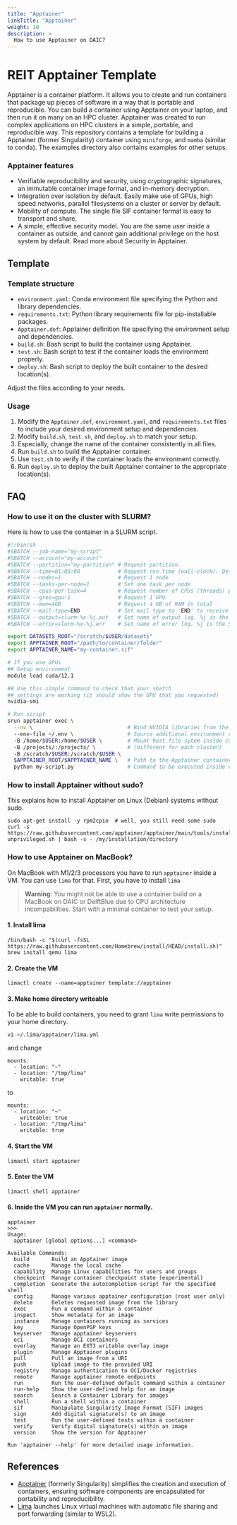 ```yaml
---
title: "Apptainer"
linkTitle: "Apptainer"
weight: 10
description: >
  How to use Apptainer on DAIC?
---
```


# REIT Apptainer Template
Apptainer is a container platform. It allows you to create and run containers that package up pieces of software in a way that is portable and reproducible. You can build a container using Apptainer on your laptop, and then run it on many on an HPC cluster. Apptainer was created to run complex applications on HPC clusters in a simple, portable, and reproducible way. This repository contains a template for building a Apptainer (former Singularity) container using `miniforge`, and `mamba` (similar to conda). The examples directory also contains examples for other setups.

### Apptainer features
- Verifiable reproducibility and security, using cryptographic signatures, an immutable container image format, and in-memory decryption.
- Integration over isolation by default. Easily make use of GPUs, high speed networks, parallel filesystems on a cluster or server by default.
- Mobility of compute. The single file SIF container format is easy to transport and share.
- A simple, effective security model. You are the same user inside a container as outside, and cannot gain additional privilege on the host system by default. Read more about Security in Apptainer.

## Template
### Template structure
- `environment.yaml`: Conda environment file specifying the Python and library dependencies.
- `requirements.txt`: Python library requirements file for pip-installable packages.
- `Apptainer.def`: Apptainer definition file specifying the environment setup and dependencies.
- `build.sh`: Bash script to build the container using Apptainer.
- `test.sh`: Bash script to test if the container loads the environment properly.
- `deploy.sh`: Bash script to deploy the built container to the desired location(s).

Adjust the files according to your needs.

### Usage
1. Modify the `Apptainer.def`, `environment.yaml`, and `requirements.txt` files to include your desired environment setup and dependencies.
2. Modify `build.sh`, `test.sh`, and `deploy.sh` to match your setup.
3. Especially, change the name of the container consistently in all files.
3. Run `build.sh` to build the Apptainer container.
3. Use `test.sh` to verify if the container loads the environment correctly.
4. Run `deploy.sh` to deploy the built Apptainer container to the appropriate location(s).

## FAQ

### How to use it on the cluster with SLURM?
Here is how to use the container in a SLURM script.

```bash
#!/bin/sh
#SBATCH --job-name="my-script"
#SBATCH --account="my-account"
#SBATCH --partition="my-partition" # Request partition.
#SBATCH --time=01:00:00            # Request run time (wall-clock). Default is 1 minute
#SBATCH --nodes=1.                 # Request 1 node
#SBATCH --tasks-per-node=1         # Set one task per node
#SBATCH --cpus-per-task=4          # Request number of CPUs (threads) per task.
#SBATCH --gres=gpu:1               # Request 1 GPU
#SBATCH --mem=4GB                  # Request 4 GB of RAM in total
#SBATCH --mail-type=END            # Set mail type to 'END' to receive a mail when the job finishes. 
#SBATCH --output=slurm-%x-%j.out   # Set name of output log. %j is the Slurm jobId
#SBATCH --error=slurm-%x-%j.err    # Set name of error log. %j is the Slurm jobId

export DATASETS_ROOT="/scratch/$USER/datasets"
export APPTAINER_ROOT="/path/to/container/folder"
export APPTAINER_NAME="my-container.sif"

# If you use GPUs
## Setup environment
module load cuda/12.1

## Use this simple command to check that your sbatch 
## settings are working (it should show the GPU that you requested)
nvidia-smi

# Run script
srun apptainer exec \
  --nv \                              # Bind NVIDIA libraries from the host
  --env-file ~/.env \                 # Source additional environment variables (optional)
  -B /home/$USER:/home/$USER \        # Mount host file-sytem inside container 
  -B /projects/:/projects/ \          # (different for each cluster)
  -B /scratch/$USER:/scratch/$USER \
  $APPTAINER_ROOT/$APPTAINER_NAME \   # Path to the Apptainer container to run
  python my-script.py                 # Command to be executed inside container
```

### How to install Apptainer without sudo?
This explains how to install Apptainer on Linux (Debian) systems without sudo.

    sudo apt-get install -y rpm2cpio  # well, you still need some sudo
    curl -s https://raw.githubusercontent.com/apptainer/apptainer/main/tools/install-unprivileged.sh | bash -s - /my/installation/directory

### How to use Apptainer on MacBook?
On MacBook with M1/2/3 processors you have to run `apptainer` inside a VM. You can use `lima` for that.
First, you have to install `lima`

> **Warning**: You might not be able to use a container build on a MacBook on DAIC or DelftBlue due to CPU architecture incompabilities. Start with a minimal container to test your setup.

#### 1. Install lima
```
/bin/bash -c "$(curl -fsSL https://raw.githubusercontent.com/Homebrew/install/HEAD/install.sh)"
brew install qemu lima
```

#### 2. Create the VM
```
limactl create --name=apptainer template://apptainer
```

#### 3. Make home directory writeable
To be able to build containers, you need to grant `lima` write permissions to your home directory.

```
vi ~/.lima/apptainer/lima.yml
```

and change

```
mounts:
  - location: "~"
  - location: "/tmp/lima"
    writable: true
```

to

```
mounts:
  - location: "~"
    writeable: true
  - location: "/tmp/lima"
    writable: true
```

#### 4. Start the VM
```
limactl start apptainer
```

#### 5. Enter the VM
```
limactl shell apptainer
```

#### 6. Inside the VM you can run `apptainer` normally.
```
apptainer
>>>
Usage:
  apptainer [global options...] <command>

Available Commands:
  build       Build an Apptainer image
  cache       Manage the local cache
  capability  Manage Linux capabilities for users and groups
  checkpoint  Manage container checkpoint state (experimental)
  completion  Generate the autocompletion script for the specified shell
  config      Manage various apptainer configuration (root user only)
  delete      Deletes requested image from the library
  exec        Run a command within a container
  inspect     Show metadata for an image
  instance    Manage containers running as services
  key         Manage OpenPGP keys
  keyserver   Manage apptainer keyservers
  oci         Manage OCI containers
  overlay     Manage an EXT3 writable overlay image
  plugin      Manage Apptainer plugins
  pull        Pull an image from a URI
  push        Upload image to the provided URI
  registry    Manage authentication to OCI/Docker registries
  remote      Manage apptainer remote endpoints
  run         Run the user-defined default command within a container
  run-help    Show the user-defined help for an image
  search      Search a Container Library for images
  shell       Run a shell within a container
  sif         Manipulate Singularity Image Format (SIF) images
  sign        Add digital signature(s) to an image
  test        Run the user-defined tests within a container
  verify      Verify digital signature(s) within an image
  version     Show the version for Apptainer

Run 'apptainer --help' for more detailed usage information.
```

## References
- [Apptainer](https://apptainer.org/docs/user/latest/introduction.html) (formerly Singularity) simplifies the creation and execution of containers, ensuring software components are encapsulated for portability and reproducibility.
- [Lima](https://lima-vm.io/docs/) launches Linux virtual machines with automatic file sharing and port forwarding (similar to WSL2).
